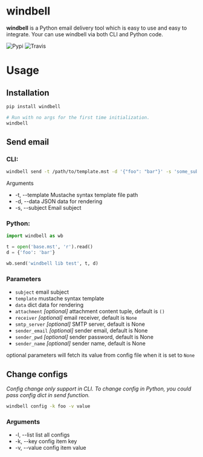 # windbell

**windbell** is a Python email delivery tool which is easy to use and easy to integrate. Your can use windbell via both CLI and Python code.

![Pypi](https://img.shields.io/pypi/wheel/windbell.svg?style=flat)
![Travis](https://travis-ci.org/HawkinsZhao/windbell.svg?branch=master)

# Usage

## Installation
```bash
pip install windbell

# Run with no args for the first time initialization.
windbell
```

## Send email

### CLI:

```bash
windbell send -t /path/to/template.mst -d '{"foo": "bar"}' -s 'some_subject'
```

Arguments
- -t, --template Mustache syntax template file path
- -d, --data JSON data for rendering
- -s, --subject Email subject

### Python:

```python
import windbell as wb

t = open('base.mst', 'r').read()
d = {'foo': 'bar'}

wb.send('windbell lib test', t, d)
```

### Parameters
- `subject` email subject
- `template` mustache syntax template
- `data` dict data for rendering
- `attachment` *[optional]* attachment content tuple, default is `()`
- `receiver` *[optional]* email receiver, default is `None`
- `smtp_server` *[optional]* SMTP server, default is None
- `sender_email` *[optional]* sender email, default is None
- `sender_pwd` *[optional]* sender password, default is None
- `sender_name` *[optional]* sender name, default is None

optional parameters will fetch its value from config file when it is set to `None`

## Change configs

*Config change only support in CLI. To change config in Python, you could pass config dict in send function.*

```bash
windbell config -k foo -v value
```

### Arguments
- -l, --list list all configs
- -k, --key config item key
- -v, --value config item value
